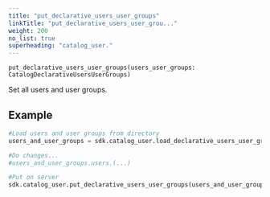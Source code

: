 ```yaml
---
title: "put_declarative_users_user_groups"
linkTitle: "put_declarative_users_user_grou..."
weight: 200
no_list: true
superheading: "catalog_user."
---
```


<!-- TODO -->

``put_declarative_users_user_groups(users_user_groups: CatalogDeclarativeUsersUserGroups)``

Set all users and user groups.

## Example

```python
#Load users and user groups from directory
users_and_user_groups = sdk.catalog_user.load_declarative_users_user_groups(layout_root_pat =Path.cwd())

#Do changes...
#users_and_user_groups.users.(...)

#Put on server
sdk.catalog_user.put_declarative_users_user_groups(users_and_user_groups)
```

